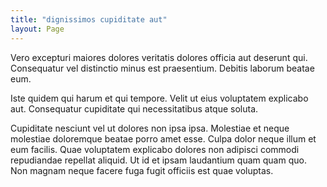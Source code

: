 ```yaml
---
title: "dignissimos cupiditate aut"
layout: Page
---
```

Vero excepturi maiores dolores veritatis dolores officia aut deserunt qui. Consequatur vel distinctio minus est praesentium. Debitis laborum beatae eum.
 Iste quidem qui harum et qui tempore. Velit ut eius voluptatem explicabo aut. Consequatur cupiditate qui necessitatibus atque soluta.
 Cupiditate nesciunt vel ut dolores non ipsa ipsa. Molestiae et neque molestiae doloremque beatae porro amet esse. Culpa dolor neque illum et eum facilis. Quae voluptatem explicabo dolores non adipisci commodi repudiandae repellat aliquid. Ut id et ipsam laudantium quam quam quo. Non magnam neque facere fuga fugit officiis est quae voluptas.
